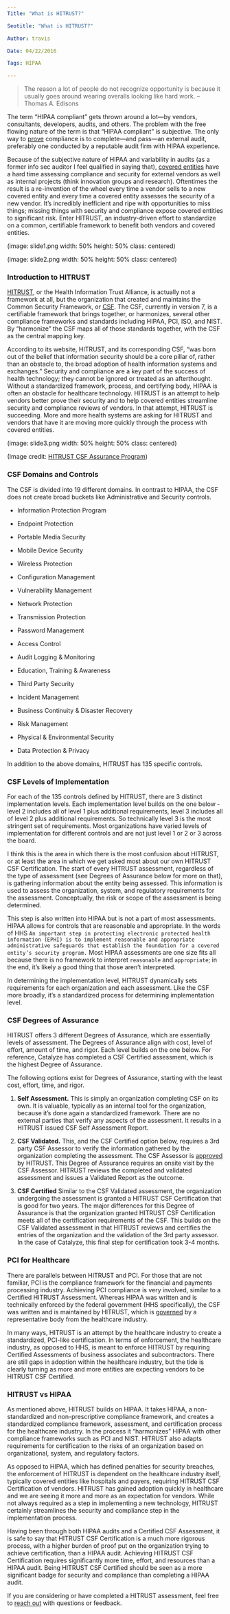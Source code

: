 ```yaml
---
Title: "What is HITRUST?"

Seotitle: "What is HITRUST?"

Author: travis

Date: 04/22/2016

Tags: HIPAA

---
```

> The reason a lot of people do not recognize opportunity is because it usually goes around wearing overalls looking like hard work. – Thomas A. Edisons



The term “HIPAA compliant” gets thrown around a lot—by vendors, consultants, developers, audits, and others. The problem with the free flowing nature of the term is that “HIPAA compliant” is subjective. The only way to [prove][1] compliance is to complete—and pass—an external audit, preferably one conducted by a reputable audit firm with HIPAA experience.



Because of the subjective nature of HIPAA and variability in audits (as a former info sec auditor I feel qualified in saying that), [covered entities][2] have a hard time assessing compliance and security for external vendors as well as internal projects (think innovation groups and research). Oftentimes the result is a re-invention of the wheel every time a vendor sells to a new covered entity and every time a covered entity assesses the security of a new vendor. It’s incredibly inefficient and ripe with opportunities to miss things; missing things with security and compliance expose covered entities to significant risk. Enter HITRUST, an industry-driven effort to standardize on a common, certifiable framework to benefit both vendors and covered entities.



(image: slide1.png width: 50% height: 50% class: centered)



(image: slide2.png  width: 50% height: 50% class: centered)



### Introduction to HITRUST



[HITRUST][3], or the Health Information Trust Alliance, is actually not a framework at all, but the organization that created and maintains the Common Security Framework, or [CSF][4]. The CSF, currently in version 7, is a certifiable framework that brings together, or harmonizes, several other compliance frameworks and standards including HIPAA, PCI, ISO, and NIST. By “harmonize” the CSF maps all of those standards together, with the CSF as the central mapping key.



According to its website, HITRUST, and its corresponding CSF, “was born out of the belief that information security should be a core pillar of, rather than an obstacle to, the broad adoption of health information systems and exchanges.” Security and compliance are a key part of the success of health technology; they cannot be ignored or treated as an afterthought. Without a standardized framework, process, and certifying body, HIPAA is often an obstacle for healthcare technology. HITRUST is an attempt to help vendors better prove their security and to help covered entities streamline security and compliance reviews of vendors. In that attempt, HITRUST is succeeding. More and more health systems are asking for HITRUST and vendors that have it are moving more quickly through the process with covered entities.



(image: slide3.png width: 50% height: 50% class: centered)



(Image credit: [HITRUST CSF Assurance Program][8])



### CSF Domains and Controls



The CSF is divided into 19 different domains. In contrast to HIPAA, the CSF does not create broad buckets like Administrative and Security controls.



* Information Protection Program

* Endpoint Protection

* Portable Media Security

* Mobile Device Security

* Wireless Protection

* Configuration Management

* Vulnerability Management

* Network Protection

* Transmission Protection

* Password Management

* Access Control

* Audit Logging & Monitoring

* Education, Training & Awareness

* Third Party Security

* Incident Management

* Business Continuity & Disaster Recovery

* Risk Management

* Physical & Environmental Security

* Data Protection & Privacy



In addition to the above domains, HITRUST has 135 specific controls.



### CSF Levels of Implementation



For each of the 135 controls defined by HITRUST, there are 3 distinct implementation levels. Each implementation level builds on the one below - level 2 includes all of level 1 plus additional requirements, level 3 includes all of level 2 plus additional requirements. So technically level 3 is the most stringent set of requirements. Most organizations have varied levels of implementation for different controls and are not just level 1 or 2 or 3 across the board.



I think this is the area in which there is the most confusion about HITRUST, or at least the area in which we get asked most about our own HITRUST CSF Certification. The start of every HITRUST assessment, regardless of the type of assessment (see Degrees of Assurance below for more on that), is gathering information about the entity being assessed. This information is used to assess the organization, system, and regulatory requirements for the assessment. Conceptually, the risk or scope of the assessment is being determined.



This step is also written into HIPAA but is not a part of most assessments. HIPAA allows for controls that are reasonable and appropriate. In the words of HHS `An important step in protecting electronic protected health information (EPHI) is to implement reasonable and appropriate administrative safeguards that establish the foundation for a covered entity’s security program.` Most HIPAA assessments are one size fits all because there is no framework to interpret `reasonable` and `appropriate`; in the end, it’s likely a good thing that those aren’t interpreted.



In determining the implementation level, HITRUST dynamically sets requirements for each organization and each assessment. Like the CSF more broadly, it’s a standardized process for determining implementation level.



### CSF Degrees of Assurance



HITRUST offers 3 different Degrees of Assurance, which are essentially levels of assessment. The Degrees of Assurance align with cost, level of effort, amount of time, and rigor. Each level builds on the one below. For reference, Catalyze has completed a CSF Certified assessment, which is the highest Degree of Assurance.



The following options exist for Degrees of Assurance, starting with the least cost, effort, time, and rigor.



1. **Self Assessment.** This is simply an organization completing CSF on its own. It is valuable, typically as an internal tool for the organization, because it’s done again a standardized framework. There are no external parties that verify any aspects of the assessment. It results in a HITRUST issued CSF Self Assessment Report.



2. **CSF Validated.** This, and the CSF Certified option below, requires a 3rd party CSF Assessor to verify the information gathered by the organization completing the assessment. The CSF Assessor is [approved][5] by HITRUST. This Degree of Assurance requires an onsite visit by the CSF Assessor. HITRUST reviews the completed and validated assessment and issues a Validated Report as the outcome.



3. **CSF Certified** Similar to the CSF Validated assessment, the organization undergoing the assessment is granted a HITRUST CSF Certification that is good for two years. The major differences for this Degree of Assurance is that the organization granted HITRUST CSF Certification meets all of the certification requirements of the CSF. This builds on the CSF Validated assessment in that HITRUST reviews and certifies the entries of the organization and the validation of the 3rd party assessor. In the case of Catalyze, this final step for certification took 3-4 months.



### PCI for Healthcare



There are parallels between HITRUST and PCI. For those that are not familiar, PCI is the compliance framework for the financial and payments processing industry. Achieving PCI compliance is very involved, similar to a Certified HITRUST Assessment. Whereas HIPAA was written and is technically enforced by the federal government (HHS specifically), the CSF was written and is maintained by HITRUST, which is [governed][6] by a representative body from the healthcare industry.



In many ways, HITRUST is an attempt by the healthcare industry to create a standardized, PCI-like certification. In terms of enforcement, the healthcare industry, as opposed to HHS, is meant to enforce HITRUST by requiring Certified Assessments of business associates and subcontractors. There are still gaps in adoption within the healthcare industry, but the tide is clearly turning as more and more entities are expecting vendors to be HITRUST CSF Certified.



### HITRUST vs HIPAA



As mentioned above, HITRUST builds on HIPAA. It takes HIPAA, a non-standardized and non-prescriptive compliance framework, and creates a standardized compliance framework, assessment, and certification process for the healthcare industry. In the process it “harmonizes” HIPAA with other compliance frameworks such as PCI and NIST. HITRUST also adapts requirements for certification to the risks of an organization based on organizational, system, and regulatory factors.



As opposed to HIPAA, which has defined penalties for security breaches, the enforcement of HITRUST is dependent on the healthcare industry itself, typically covered entities like hospitals and payers, requiring HITRUST CSF Certification of vendors. HITRUST has gained adoption quickly in healthcare and we are seeing it more and more as an expectation for vendors. While not always required as a step in implementing a new technology, HITRUST certainly streamlines the security and compliance step in the implementation process.



Having been through both HIPAA audits and a Certified CSF Assessment, it is safe to say that HITRUST CSF Certification is a much more rigorous process, with a higher burden of proof put on the organization trying to achieve certification, than a HIPAA audit. Achieving HITRUST CSF Certification requires significantly more time, effort, and resources than a HIPAA audit. Being HITRUST CSF Certified should be seen as a more significant badge for security and compliance than completing a HIPAA audit.



If you are considering or have completed a HITRUST assessment, feel free to [reach out][7] with questions or feedback.



[1]:	https://catalyze.io/learn/proving-hipaa-compliance

[2]:	https://catalyze.io/learn/the-hipaa-privacy-rule

[3]:	https://hitrustalliance.net/about-us/

[4]:	https://hitrustalliance.net/hitrust-csf/

[5]:	https://hitrustalliance.net/csf-assessors/

[6]:	https://hitrustalliance.net/about-us/board-directors/

[7]:	mailto:hipaa@catalyze.io

[8]:	https://hitrustalliance.net/content/uploads/2014/04/BA-1-Understand-the-CSF-and-CSF-Assurance-Program.pdf